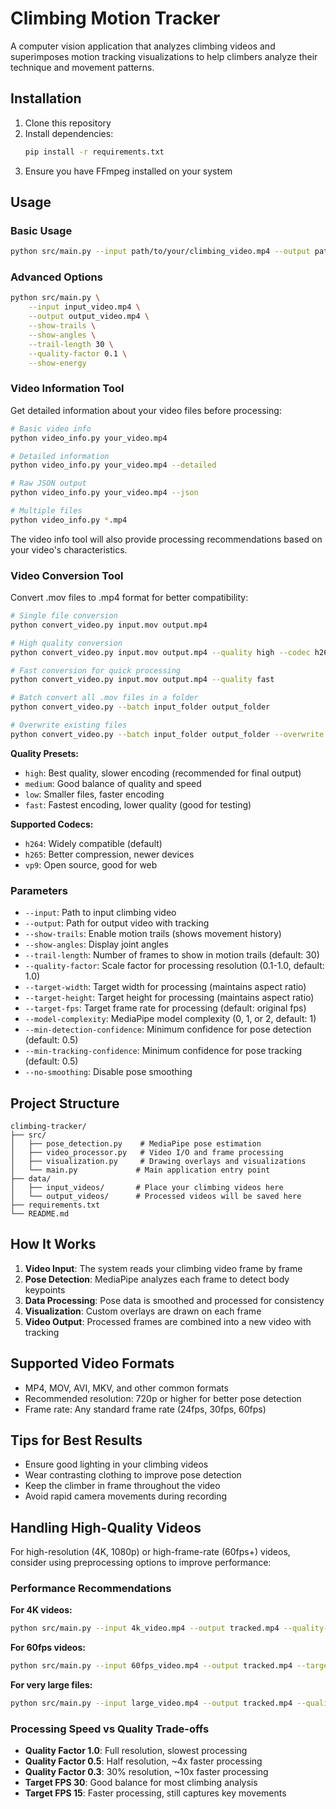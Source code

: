 # Climbing Motion Tracker

A computer vision application that analyzes climbing videos and superimposes motion tracking visualizations to help climbers analyze their technique and movement patterns.

## Installation

1. Clone this repository
2. Install dependencies:
   ```bash
   pip install -r requirements.txt
   ```
3. Ensure you have FFmpeg installed on your system

## Usage

### Basic Usage

```bash
python src/main.py --input path/to/your/climbing_video.mp4 --output path/to/output_video.mp4
```

### Advanced Options

```bash
python src/main.py \
    --input input_video.mp4 \
    --output output_video.mp4 \
    --show-trails \
    --show-angles \
    --trail-length 30 \
    --quality-factor 0.1 \
    --show-energy
```

### Video Information Tool

Get detailed information about your video files before processing:

```bash
# Basic video info
python video_info.py your_video.mp4

# Detailed information
python video_info.py your_video.mp4 --detailed

# Raw JSON output
python video_info.py your_video.mp4 --json

# Multiple files
python video_info.py *.mp4
```

The video info tool will also provide processing recommendations based on your video's characteristics.

### Video Conversion Tool

Convert .mov files to .mp4 format for better compatibility:

```bash
# Single file conversion
python convert_video.py input.mov output.mp4

# High quality conversion
python convert_video.py input.mov output.mp4 --quality high --codec h265

# Fast conversion for quick processing
python convert_video.py input.mov output.mp4 --quality fast

# Batch convert all .mov files in a folder
python convert_video.py --batch input_folder output_folder

# Overwrite existing files
python convert_video.py --batch input_folder output_folder --overwrite
```

**Quality Presets:**

- `high`: Best quality, slower encoding (recommended for final output)
- `medium`: Good balance of quality and speed
- `low`: Smaller files, faster encoding
- `fast`: Fastest encoding, lower quality (good for testing)

**Supported Codecs:**

- `h264`: Widely compatible (default)
- `h265`: Better compression, newer devices
- `vp9`: Open source, good for web

### Parameters

- `--input`: Path to input climbing video
- `--output`: Path for output video with tracking
- `--show-trails`: Enable motion trails (shows movement history)
- `--show-angles`: Display joint angles
- `--trail-length`: Number of frames to show in motion trails (default: 30)
- `--quality-factor`: Scale factor for processing resolution (0.1-1.0, default: 1.0)
- `--target-width`: Target width for processing (maintains aspect ratio)
- `--target-height`: Target height for processing (maintains aspect ratio)
- `--target-fps`: Target frame rate for processing (default: original fps)
- `--model-complexity`: MediaPipe model complexity (0, 1, or 2, default: 1)
- `--min-detection-confidence`: Minimum confidence for pose detection (default: 0.5)
- `--min-tracking-confidence`: Minimum confidence for pose tracking (default: 0.5)
- `--no-smoothing`: Disable pose smoothing

## Project Structure

```
climbing-tracker/
├── src/
│   ├── pose_detection.py    # MediaPipe pose estimation
│   ├── video_processor.py   # Video I/O and frame processing
│   ├── visualization.py     # Drawing overlays and visualizations
│   └── main.py             # Main application entry point
├── data/
│   ├── input_videos/       # Place your climbing videos here
│   └── output_videos/      # Processed videos will be saved here
├── requirements.txt
└── README.md
```

## How It Works

1. **Video Input**: The system reads your climbing video frame by frame
2. **Pose Detection**: MediaPipe analyzes each frame to detect body keypoints
3. **Data Processing**: Pose data is smoothed and processed for consistency
4. **Visualization**: Custom overlays are drawn on each frame
5. **Video Output**: Processed frames are combined into a new video with tracking

## Supported Video Formats

- MP4, MOV, AVI, MKV, and other common formats
- Recommended resolution: 720p or higher for better pose detection
- Frame rate: Any standard frame rate (24fps, 30fps, 60fps)

## Tips for Best Results

- Ensure good lighting in your climbing videos
- Wear contrasting clothing to improve pose detection
- Keep the climber in frame throughout the video
- Avoid rapid camera movements during recording

## Handling High-Quality Videos

For high-resolution (4K, 1080p) or high-frame-rate (60fps+) videos, consider using preprocessing options to improve performance:

### Performance Recommendations

**For 4K videos:**

```bash
python src/main.py --input 4k_video.mp4 --output tracked.mp4 --quality-factor 0.5 --target-fps 30
```

**For 60fps videos:**

```bash
python src/main.py --input 60fps_video.mp4 --output tracked.mp4 --target-fps 30
```

**For very large files:**

```bash
python src/main.py --input large_video.mp4 --output tracked.mp4 --quality-factor 0.3 --target-fps 15
```

### Processing Speed vs Quality Trade-offs

- **Quality Factor 1.0**: Full resolution, slowest processing
- **Quality Factor 0.5**: Half resolution, ~4x faster processing
- **Quality Factor 0.3**: 30% resolution, ~10x faster processing
- **Target FPS 30**: Good balance for most climbing analysis
- **Target FPS 15**: Faster processing, still captures key movements
